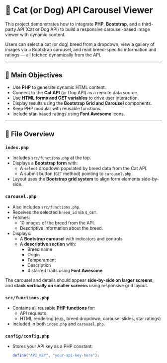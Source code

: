 # 🐾 Cat (or Dog) API Carousel Viewer

This project demonstrates how to integrate **PHP**, **Bootstrap**, and a third-party API (Cat or Dog API) to build a responsive carousel-based image viewer with dynamic content.

Users can select a cat (or dog) breed from a dropdown, view a gallery of images via a Bootstrap carousel, and read breed-specific information and ratings — all fetched dynamically from the API.

---

## 🎯 Main Objectives

- Use **PHP** to generate dynamic HTML content.
- Connect to the **Cat API** (or Dog API) as a remote data source.
- Use **HTML forms and GET variables** to drive user interaction.
- Display results using the **Bootstrap Grid and Carousel** components.
- Keep PHP modular with reusable functions.
- Include star-based ratings using **Font Awesome** icons.

---

## 🧱 File Overview

### `index.php`
- Includes `src/functions.php` at the top.
- Displays a **Bootstrap form** with:
  - A `select` dropdown populated by breed data from the Cat API.
  - A submit button (`GET` method) pointing to `carousel.php`.
- Layout uses the **Bootstrap grid system** to align form elements side-by-side.

### `carousel.php`
- Also includes `src/functions.php`.
- Receives the selected `breed_id` via `$_GET`.
- Fetches:
  - 10 images of the breed from the API.
  - Descriptive information about the breed.
- Displays:
  - A **Bootstrap carousel** with indicators and controls.
  - A **descriptive section** with:
    - Breed name
    - Origin
    - Temperament
    - Description
    - 4 starred traits using **Font Awesome**

The carousel and details should appear **side-by-side on larger screens**, and **stack vertically on smaller screens** using responsive grid layout.

### `src/functions.php`
- Contains all reusable **PHP functions** for:
  - API requests
  - HTML rendering (e.g., breed dropdown, carousel slides, star ratings)
- Included in both `index.php` and `carousel.php`.

### `config/config.php`
- Stores your API key as a PHP constant:
  ```php
  define("API_KEY", "your-api-key-here");

